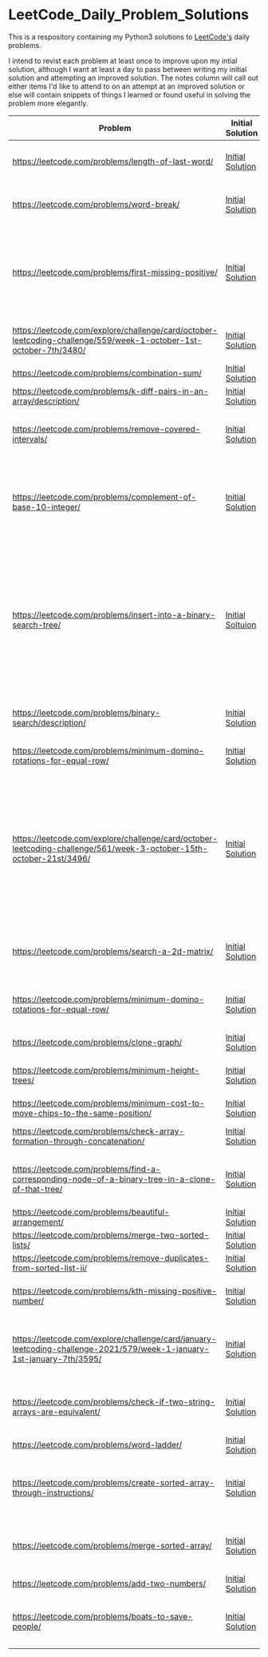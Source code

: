 # LeetCode_Daily_Problem_Solutions

This is a respository containing my Python3 solutions to [LeetCode's](https://www.leetcode.com) daily problems. 

I intend to revist each problem at least once to improve upon my intial solution, although I want at least a day to pass between writing my initial solution and attempting an improved solution. The notes column will call out either items I'd like to attend to on an attempt at an improved solution or else will contain snippets of things I learned or found useful in solving the problem more elegantly.

| Problem | Initial Solution | Improved Solution | Notes | 
| --- | --- | --- | --- |
|      https://leetcode.com/problems/length-of-last-word/   |    [Initial Solution](https://github.com/lukemshannonhill/LeetCode_Daily_Problem_Solutions/blob/master/Easy/Length%20of%20Last%20Word.py)         | --- | To do: Construct a more elegant, one line solution exploiting existing string methods more fully |
| https://leetcode.com/problems/word-break/ | [Initial Solution](https://github.com/lukemshannonhill/LeetCode_Daily_Problem_Solutions/blob/master/Medium/Word%20%20Break.py) | --- | I'm certain the optimal solution uses tries. After reviewing tries I'll reattempt this problem. https://en.wikipedia.org/wiki/Trie |
| https://leetcode.com/problems/first-missing-positive/ | [Initial Solution](https://github.com/lukemshannonhill/LeetCode_Daily_Problem_Solutions/blob/master/Hard/Find%20Missing%20Positive.py) | --- | Although my initial solution is accepted by leetcode, I'm utilizing memory the optimal solution almost certainly wouldn't. Upon revisiting this problem, I'd like to ensure I utilize as little memory as possible (perhaps performing in place operations on the array?). |
| https://leetcode.com/explore/challenge/card/october-leetcoding-challenge/559/week-1-october-1st-october-7th/3480/ | [Initial Solution](https://github.com/lukemshannonhill/LeetCode_Daily_Problem_Solutions/blob/master/Easy/Number%20of%20Recent%20Calls.py) | --- | The "to_remove" list is cumbersome and inelegant. I would like to use a queue when reattempting this problem. |https://leetcode.com/explore/challenge/card/october-leetcoding-challenge/559/week-1-october-1st-october-7th/3480/https://leetcode.com/explore/challenge/card/october-leetcoding-challenge/559/week-1-october-1st-october-7th/3480/ |
| https://leetcode.com/problems/combination-sum/ | [Initial Solution](https://github.com/lukemshannonhill/LeetCode_Daily_Problem_Solutions/blob/master/Medium/Combination%20Sum.py) | --- | I'd like to solve this in another way upon my reattempt. |
| https://leetcode.com/problems/k-diff-pairs-in-an-array/description/ | [Initial Solution](https://github.com/lukemshannonhill/LeetCode_Daily_Problem_Solutions/blob/master/Medium/K-diff%20Pairs%20in%20an%20Array.py) | --- | To do: Improve time complexity |
| https://leetcode.com/problems/remove-covered-intervals/ | [Initial Solution](https://github.com/lukemshannonhill/LeetCode_Daily_Problem_Solutions/blob/master/Medium/Remove%20Covered%20Intervals.py) | [Improved Soltuion](https://github.com/lukemshannonhill/LeetCode_Daily_Problem_Solutions/blob/master/Improved_Medium_Solutions/Remove%20Covered%20Intervals.py) | I'd like to write a solution that modifies the "intervals" list in place by deleting out intervals that are encompassed by some other interval in the list |
| https://leetcode.com/problems/complement-of-base-10-integer/ | [Initial Solution](https://github.com/lukemshannonhill/LeetCode_Daily_Problem_Solutions/blob/master/Easy/Compliment%20Of%20Base%20Ten%20Integer.py) | --- | Upon my reattempt I would like to avoid using the bin() funciton. It was convienent but I think building the machinery myself to convert from base ten to binary would be more helpful practice than simply invoking a function I already know about. |
| https://leetcode.com/problems/insert-into-a-binary-search-tree/ | [Initial Soltuion](https://github.com/lukemshannonhill/LeetCode_Daily_Problem_Solutions/blob/master/Medium/Insert%20into%20a%20Binary%20Search%20Tree.py) | --- | Note: This solution initially unexpectedly failed. I suspect a bug in the leetcode platform? An empty tree was passed as a test case and insert function I wrote didn't handle it appropriately (namely, the if clause that checks whether the root node is None didn't seem to fire). An acceptance was achieved after simply including that if clause again at the end of the program. I'd like to test this further and understand why this unexpected behavior is occuring. |
| https://leetcode.com/problems/binary-search/description/ | [Initial Solution](https://github.com/lukemshannonhill/LeetCode_Daily_Problem_Solutions/blob/master/Easy/Binary%20Search.py)| --- | My initial solution is a brute force method. I would like to implement binary search upon my reattempt. |
| https://leetcode.com/problems/minimum-domino-rotations-for-equal-row/ | [Initial Solution](https://github.com/lukemshannonhill/LeetCode_Daily_Problem_Solutions/blob/master/Medium/Minimum%20Domino%20Rotations%20for%20an%20Equal%20Row.py) | --- | This solution beat almost 80% of Python3 solutions. I'd like to improve this measure. |
| https://leetcode.com/explore/challenge/card/october-leetcoding-challenge/561/week-3-october-15th-october-21st/3496/ | [Initial Solution](https://github.com/lukemshannonhill/LeetCode_Daily_Problem_Solutions/blob/master/Medium/Rotate_Array.py) | --- | My initial solution doubles the total memory usage required by constructing the solution array out of the appropriate slices of the original array and then copying, element wise, this solution array over the original array. It's an inelegant solution that permited me to quickly solve the problem using the slice syntax I'm familiar with. Upon my reattempt I should like to do away with this second array and simply operate on the original array in-place. |
| https://leetcode.com/problems/search-a-2d-matrix/ | [Initial Solution](https://github.com/lukemshannonhill/LeetCode_Daily_Problem_Solutions/blob/master/Medium/Search_a_2d_matrix.py) | --- | There are some optimizations that can be made in searching the rows for values (treat each row as a binary search, which it is by construciton). |
| https://leetcode.com/problems/minimum-domino-rotations-for-equal-row/ | [Initial Solution](https://github.com/lukemshannonhill/LeetCode_Daily_Problem_Solutions/blob/master/Medium/Minimum%20Domino%20Rotations%20for%20an%20Equal%20Row.py) | --- | This solution beat almost 80% of Python3 solutions w/r/t time complexity. I'd like to improve that measure upon my reattempt. | 
| https://leetcode.com/problems/clone-graph/ | [Initial Solution](https://github.com/lukemshannonhill/LeetCode_Daily_Problem_Solutions/blob/master/Medium/Clone%20Graph.py) | --- | I'd like to implement a DFS method next. |
| https://leetcode.com/problems/minimum-height-trees/ | [Initial Solution](https://github.com/lukemshannonhill/LeetCode_Daily_Problem_Solutions/blob/master/Medium/Minimum%20Height%20Trees.py) | --- | How would I solve this if I didn't know that there exist, at most, 2 Minimum Height Trees for any given graph? |
| https://leetcode.com/problems/minimum-cost-to-move-chips-to-the-same-position/ | [Initial Solution](https://github.com/lukemshannonhill/LeetCode_Daily_Problem_Solutions/blob/master/Easy/Minimum%20Cost%20to%20Move%20Chips%20to%20the%20same%20Position.py) | --- | I'd like to decrease runtime |
|https://leetcode.com/problems/check-array-formation-through-concatenation/ | [Initial Solution](https://github.com/lukemshannonhill/LeetCode_Daily_Problem_Solutions/blob/master/Easy/check%20array%20formation%20through%20concatenation.py) | --- | What's one improvement that could be made to decrease total runtime? 
| https://leetcode.com/problems/find-a-corresponding-node-of-a-binary-tree-in-a-clone-of-that-tree/ | [Initial Solution](https://github.com/lukemshannonhill/LeetCode_Daily_Problem_Solutions/blob/master/Medium/Find%20a%20Corresponding%20Node%20of%20a%20Binary%20Tree%20in%20a%20Clone%20of%20That%20Tree.py) | --- | This solution exploits the fact that these binary trees only contain distinct values. It would be better to write a program that could handle duplicate values. |
| https://leetcode.com/problems/beautiful-arrangement/ | [Initial Solution](https://github.com/lukemshannonhill/LeetCode_Daily_Problem_Solutions/blob/master/Medium/Beautiful%20Arrangement.py) | --- | Solve differently and explain tradeoffs. |
| https://leetcode.com/problems/merge-two-sorted-lists/ | [Initial Solution](https://github.com/lukemshannonhill/LeetCode_Daily_Problem_Solutions/blob/master/Easy/Merge%20Two%20Sorted%20Lists.py) | --- | I'd like to implement a solution that uses less memory. |
| https://leetcode.com/problems/remove-duplicates-from-sorted-list-ii/ | [Initial Solution](https://github.com/lukemshannonhill/LeetCode_Daily_Problem_Solutions/blob/master/Medium/Remove%20Duplicates%20From%20Sorted%20List%20II.py) | --- | What's another way of solving this? |
| https://leetcode.com/problems/kth-missing-positive-number/ | [Initial Solution](https://github.com/lukemshannonhill/LeetCode_Daily_Problem_Solutions/blob/master/Easy/Kth%20Missing%20Positive%20Number.py) | --- | The runtime of this solution beats only about 30% of entries. Write another solution that improves upon this. |
| https://leetcode.com/explore/challenge/card/january-leetcoding-challenge-2021/579/week-1-january-1st-january-7th/3595/ | [Initial Solution](https://github.com/lukemshannonhill/LeetCode_Daily_Problem_Solutions/blob/master/Medium/Longest%20Substring%20Without%20Repeating%20Characters.py) | --- | This solution does well on total memeory usage but beats only about 20% of other solutions w/r/t time complexity. Write another solution that improves upon this. |
| https://leetcode.com/problems/check-if-two-string-arrays-are-equivalent/ | [Initial Solution](https://github.com/lukemshannonhill/LeetCode_Daily_Problem_Solutions/blob/master/Easy/Check%20if%20two%20string%20arrays%20are%20equivalent.py) | --- | My solution certainly isn't optimal. How might I solve this another way that makes at least one improvement in either space or time complexity? | 
| https://leetcode.com/problems/word-ladder/ | [Initial Solution](https://github.com/lukemshannonhill/LeetCode_Daily_Problem_Solutions/blob/master/Hard/Word%20Ladder.py) | --- | Try using tries. |
| https://leetcode.com/problems/create-sorted-array-through-instructions/ | [Initial Solution](https://github.com/lukemshannonhill/LeetCode_Daily_Problem_Solutions/blob/master/Hard/Create%20Sorted%20Array%20Through%20Instructions.py) | --- | I rely heavily here upon SortedList() and the bisect module. Would be good to independetly implement these both in the first rework of this problem. | 
| https://leetcode.com/problems/merge-sorted-array/ | [Initial Solution](https://github.com/lukemshannonhill/LeetCode_Daily_Problem_Solutions/blob/master/Easy/Merge%20Sorted%20Arrays.py) | --- | This solution is very much a first attempt and that fact is reflected in its considerable running time. Aim to push this metric down in a future rework. |
| https://leetcode.com/problems/add-two-numbers/ | [Initial Solution](https://github.com/lukemshannonhill/LeetCode_Daily_Problem_Solutions/blob/master/Medium/Add%20Two%20Numbers.py) | --- | How could I improve the runtime? The memory usage? |
| https://leetcode.com/problems/boats-to-save-people/ | [Initial Solution](https://github.com/lukemshannonhill/LeetCode_Daily_Problem_Solutions/blob/master/Medium/Boats%20to%20Save%20People.py) | [Improved Solution](https://github.com/lukemshannonhill/LeetCode_Daily_Problem_Solutions/blob/master/Improved_Medium_Solutions/Boats%20to%20Save%20People.py) | What's another way I could write a solution that passes all test cases? Would binary search work in this case just as well as my improved solution? |

